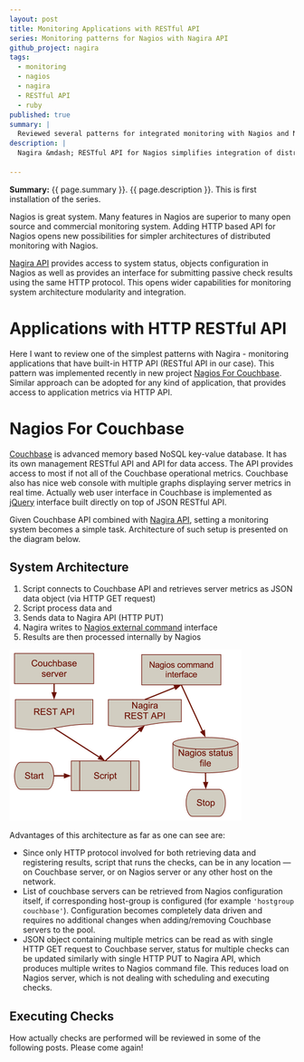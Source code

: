 ```yaml
---
layout: post
title: Monitoring Applications with RESTful API
series: Monitoring patterns for Nagios with Nagira API
github_project: nagira
tags:
  - monitoring
  - nagios
  - nagira
  - RESTful API
  - ruby
published: true
summary: |
  Reviewed several patterns for integrated monitoring with Nagios and Nagira
description: |
  Nagira &mdash; RESTful API for Nagios simplifies integration of distributed Nagios systems
  
---
```


[nagira]: http://dmytro.github.com/nagira
[couchbase]: http://couchbase.com "Couchbase"
[jquery]: http://jquery.com/ "jQuery"
[nagios]: http://nagios.sourceforge.net/docs/3_0/extcommands.html

<p class='italic'><b>Summary:</b> {{ page.summary }}. {{ page.description }}. This is first installation of the series.</p>

Nagios is great system. Many features in Nagios are superior to many open source and commercial monitoring system. Adding HTTP based API for Nagios opens new possibilities for simpler architectures of distributed monitoring with Nagios. 

[Nagira API][nagira] provides access to system status, objects configuration in Nagios as well as provides an interface for submitting passive check results using the same HTTP protocol. This opens wider capabilities for monitoring system architecture modularity and integration.

Applications with HTTP RESTful API
=================================

Here I want to review one of the simplest patterns with Nagira - monitoring applications that have built-in HTTP API (RESTful API in our case). This pattern was implemented recently in new project [Nagios For Couchbase](/NagiosForCouchbase). Similar approach can be adopted for any kind of application, that provides access to application metrics via HTTP API.

Nagios For Couchbase
======================


[Couchbase][couchbase] is advanced memory based NoSQL key-value database. It has its own management RESTful API and API for data access. The API provides access to most if not all of the Couchbase operational metrics. Couchbase also has nice web console with multiple graphs displaying server metrics in real time. Actually web user interface in Couchbase is implemented as [jQuery][jquery] interface built directly on top of JSON RESTful API. 

Given Couchbase API combined with [Nagira API][nagira], setting a monitoring system becomes a simple task. Architecture of such setup is presented on the diagram below.

System Architecture
----------------------

1. Script connects to Couchbase API and retrieves server metrics as JSON data object (via HTTP GET request)
1. Script process data and
1. Sends data to Nagira API (HTTP PUT)
1. Nagira writes to [Nagios external command][nagios] interface
1. Results are then processed internally by Nagios

![Nagios For Couchbase Diagram](/images/posts/2012-12-12-nagios_for_couchbase.png)


Advantages of this architecture as far as one can see are:

- Since only HTTP protocol involved for both retrieving data and registering results, script that runs the checks, can be in any location &mdash; on Couchbase server, or on Nagios server or any other host on the network.
- List of couchbase servers can be retrieved from Nagios configuration itself, if corresponding host-group is configured (for example `'hostgroup couchbase'`). Configuration becomes completely data driven and requires no additional changes when adding/removing Couchbase servers to the pool.
- JSON object containing multiple metrics can be read as with single HTTP GET request to Couchbase server, status for multiple checks can be updated similarly with single HTTP PUT to Nagira API, which produces multiple writes to Nagios command file. This reduces load on Nagios server, which is not dealing with scheduling and executing checks.

Executing Checks
----------------------

How actually checks are performed will be reviewed in some of the following posts. Please come again!
